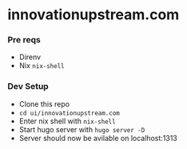 # innovationupstream.com

### Pre reqs

- Direnv
- Nix `nix-shell`

### Dev Setup

- Clone this repo
- `cd ui/innovationupstream.com`
- Enter nix shell with `nix-shell`
- Start hugo server with `hugo server -D`
- Server should now be avilable on localhost:1313

